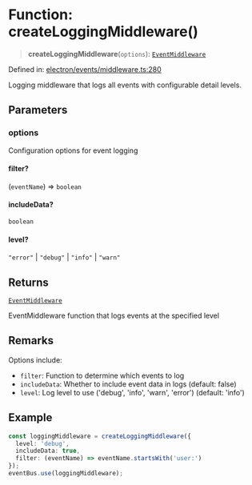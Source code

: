 # Function: createLoggingMiddleware()

> **createLoggingMiddleware**(`options`): [`EventMiddleware`](../../TypedEventBus/type-aliases/EventMiddleware.md)

Defined in: [electron/events/middleware.ts:280](https://github.com/Nick2bad4u/Uptime-Watcher/blob/dca5483e793478722cd3e6e125cafcec5fc771f0/electron/events/middleware.ts#L280)

Logging middleware that logs all events with configurable detail levels.

## Parameters

### options

Configuration options for event logging

#### filter?

(`eventName`) => `boolean`

#### includeData?

`boolean`

#### level?

`"error"` \| `"debug"` \| `"info"` \| `"warn"`

## Returns

[`EventMiddleware`](../../TypedEventBus/type-aliases/EventMiddleware.md)

EventMiddleware function that logs events at the specified level

## Remarks

Options include:
- `filter`: Function to determine which events to log
- `includeData`: Whether to include event data in logs (default: false)
- `level`: Log level to use ('debug', 'info', 'warn', 'error') (default: 'info')

## Example

```typescript
const loggingMiddleware = createLoggingMiddleware({
  level: 'debug',
  includeData: true,
  filter: (eventName) => eventName.startsWith('user:')
});
eventBus.use(loggingMiddleware);
```
